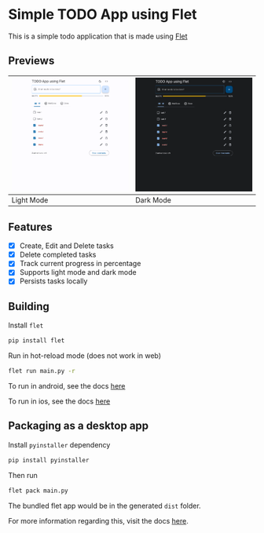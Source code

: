 # Simple TODO App using Flet

This is a simple todo application that is made using [Flet](https://flet.dev)

## Previews

| ![light_mode](./screenshots/light_mode.png) | ![dark_mode](./screenshots/dark_mode.png) |
|---------------------------------------------|-------------------------------------------|
| Light Mode                                  | Dark Mode                                 |

## Features

- [x] Create, Edit and Delete tasks
- [x] Delete completed tasks
- [x] Track current progress in percentage
- [x] Supports light mode and dark mode
- [x] Persists tasks locally

## Building

Install `flet` 

```bash
pip install flet
```

Run in hot-reload mode (does not work in web)

```bash
flet run main.py -r
```

To run in android, see the docs [here](https://flet.dev/docs/guides/python/testing-on-android)

To run in ios, see the docs [here](https://flet.dev/docs/guides/python/testing-on-ios)

## Packaging as a desktop app

Install `pyinstaller` dependency

```bash
pip install pyinstaller
```

Then run

```bash
flet pack main.py
```

The bundled flet app would be in the generated `dist` folder.

For more information regarding this, visit the docs [here](https://flet.dev/docs/guides/python/packaging-desktop-app).